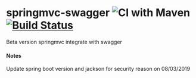 springmvc-swagger  ![CI with Maven](https://github.com/anonymint/springmvc-swagger/workflows/Java%20CI%20with%20Maven/badge.svg?branch=master) [![Build Status](https://travis-ci.org/anonymint/springmvc-swagger.svg?branch=master)](https://travis-ci.org/anonymint/springmvc-swagger)
=================

Beta version springmvc integrate with swagger

#### Notes
Update spring boot version and jackson for security reason on 08/03/2019
